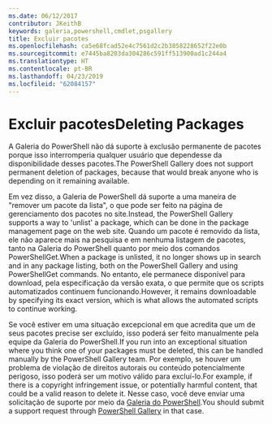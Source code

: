 ```yaml
---
ms.date: 06/12/2017
contributor: JKeithB
keywords: galeria,powershell,cmdlet,psgallery
title: Excluir pacotes
ms.openlocfilehash: ca5e68fcad52e4c7561d2c2b3858228652f22e0b
ms.sourcegitcommit: e7445ba8203da304286c591ff513900ad1c244a4
ms.translationtype: HT
ms.contentlocale: pt-BR
ms.lasthandoff: 04/23/2019
ms.locfileid: "62084157"
---
```

# <a name="deleting-packages"></a><span data-ttu-id="1f7d5-103">Excluir pacotes</span><span class="sxs-lookup"><span data-stu-id="1f7d5-103">Deleting Packages</span></span>

<span data-ttu-id="1f7d5-104">A Galeria do PowerShell não dá suporte à exclusão permanente de pacotes porque isso interromperia qualquer usuário que dependesse da disponibilidade desses pacotes.</span><span class="sxs-lookup"><span data-stu-id="1f7d5-104">The PowerShell Gallery does not support permanent deletion of packages, because that would break anyone who is depending on it remaining available.</span></span>

<span data-ttu-id="1f7d5-105">Em vez disso, a Galeria de PowerShell dá suporte a uma maneira de "remover um pacote da lista", o que pode ser feito na página de gerenciamento dos pacotes no site.</span><span class="sxs-lookup"><span data-stu-id="1f7d5-105">Instead, the PowerShell Gallery supports a way to 'unlist' a package, which can be done in the package management page on the web site.</span></span>
<span data-ttu-id="1f7d5-106">Quando um pacote é removido da lista, ele não aparece mais na pesquisa e em nenhuma listagem de pacotes, tanto na Galeria do PowerShell quanto por meio dos comandos PowerShellGet.</span><span class="sxs-lookup"><span data-stu-id="1f7d5-106">When a package is unlisted, it no longer shows up in search and in any package listing, both on the PowerShell Gallery and using PowerShellGet commands.</span></span>
<span data-ttu-id="1f7d5-107">No entanto, ele permanece disponível para download, pela especificação da versão exata, o que permite que os scripts automatizados continuem funcionando.</span><span class="sxs-lookup"><span data-stu-id="1f7d5-107">However, it remains downloadable by specifying its exact version, which is what allows the automated scripts to continue working.</span></span>

<span data-ttu-id="1f7d5-108">Se você estiver em uma situação excepcional em que acredita que um de seus pacotes precise ser excluído, isso poderá ser feito manualmente pela equipe da Galeria do PowerShell.</span><span class="sxs-lookup"><span data-stu-id="1f7d5-108">If you run into an exceptional situation where you think one of your packages must be deleted, this can be handled manually by the PowerShell Gallery team.</span></span>
<span data-ttu-id="1f7d5-109">Por exemplo, se houver um problema de violação de direitos autorais ou conteúdo potencialmente perigoso, isso poderá ser um motivo válido para excluí-lo.</span><span class="sxs-lookup"><span data-stu-id="1f7d5-109">For example, if there is a copyright infringement issue, or potentially harmful content, that could be a valid reason to delete it.</span></span>
<span data-ttu-id="1f7d5-110">Nesse caso, você deve enviar uma solicitação de suporte por meio da [Galeria do PowerShell](http://www.PowerShellGallery.com).</span><span class="sxs-lookup"><span data-stu-id="1f7d5-110">You should submit a support request through [PowerShell Gallery](http://www.PowerShellGallery.com) in that case.</span></span>
